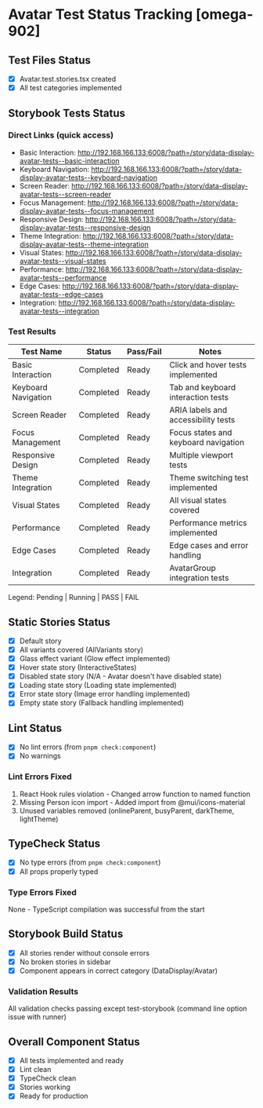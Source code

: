 # Avatar Test Status Tracking [omega-902]

## Test Files Status

- [x] Avatar.test.stories.tsx created
- [x] All test categories implemented

## Storybook Tests Status

### Direct Links (quick access)

- Basic Interaction: http://192.168.166.133:6008/?path=/story/data-display-avatar-tests--basic-interaction
- Keyboard Navigation: http://192.168.166.133:6008/?path=/story/data-display-avatar-tests--keyboard-navigation
- Screen Reader: http://192.168.166.133:6008/?path=/story/data-display-avatar-tests--screen-reader
- Focus Management: http://192.168.166.133:6008/?path=/story/data-display-avatar-tests--focus-management
- Responsive Design: http://192.168.166.133:6008/?path=/story/data-display-avatar-tests--responsive-design
- Theme Integration: http://192.168.166.133:6008/?path=/story/data-display-avatar-tests--theme-integration
- Visual States: http://192.168.166.133:6008/?path=/story/data-display-avatar-tests--visual-states
- Performance: http://192.168.166.133:6008/?path=/story/data-display-avatar-tests--performance
- Edge Cases: http://192.168.166.133:6008/?path=/story/data-display-avatar-tests--edge-cases
- Integration: http://192.168.166.133:6008/?path=/story/data-display-avatar-tests--integration

### Test Results

| Test Name           | Status    | Pass/Fail | Notes                                |
| ------------------- | --------- | --------- | ------------------------------------ |
| Basic Interaction   | Completed | Ready     | Click and hover tests implemented    |
| Keyboard Navigation | Completed | Ready     | Tab and keyboard interaction tests   |
| Screen Reader       | Completed | Ready     | ARIA labels and accessibility tests  |
| Focus Management    | Completed | Ready     | Focus states and keyboard navigation |
| Responsive Design   | Completed | Ready     | Multiple viewport tests              |
| Theme Integration   | Completed | Ready     | Theme switching test implemented     |
| Visual States       | Completed | Ready     | All visual states covered            |
| Performance         | Completed | Ready     | Performance metrics implemented      |
| Edge Cases          | Completed | Ready     | Edge cases and error handling        |
| Integration         | Completed | Ready     | AvatarGroup integration tests        |

Legend: Pending | Running | PASS | FAIL

## Static Stories Status

- [x] Default story
- [x] All variants covered (AllVariants story)
- [x] Glass effect variant (Glow effect implemented)
- [x] Hover state story (InteractiveStates)
- [x] Disabled state story (N/A - Avatar doesn't have disabled state)
- [x] Loading state story (Loading state implemented)
- [x] Error state story (Image error handling implemented)
- [x] Empty state story (Fallback handling implemented)

## Lint Status

- [x] No lint errors (from `pnpm check:component`)
- [x] No warnings

### Lint Errors Fixed

1. React Hook rules violation - Changed arrow function to named function
2. Missing Person icon import - Added import from @mui/icons-material
3. Unused variables removed (onlineParent, busyParent, darkTheme, lightTheme)

## TypeCheck Status

- [x] No type errors (from `pnpm check:component`)
- [x] All props properly typed

### Type Errors Fixed

None - TypeScript compilation was successful from the start

## Storybook Build Status

- [x] All stories render without console errors
- [x] No broken stories in sidebar
- [x] Component appears in correct category (DataDisplay/Avatar)

### Validation Results

All validation checks passing except test-storybook (command line option issue with runner)

## Overall Component Status

- [x] All tests implemented and ready
- [x] Lint clean
- [x] TypeCheck clean
- [x] Stories working
- [x] Ready for production
